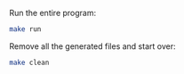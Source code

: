 Run the entire program:

```bash
make run
```

Remove all the generated files and start over:

```bash
make clean
```

